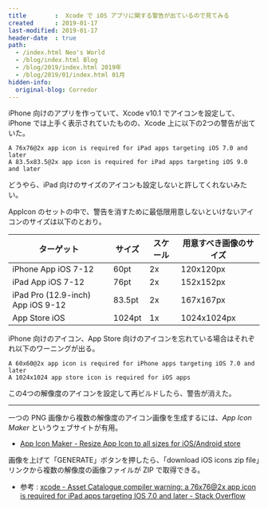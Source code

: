 ```yaml
---
title        :  Xcode で iOS アプリに関する警告が出ているので見てみる
created      : 2019-01-17
last-modified: 2019-01-17
header-date  : true
path:
  - /index.html Neo's World
  - /blog/index.html Blog
  - /blog/2019/index.html 2019年
  - /blog/2019/01/index.html 01月
hidden-info:
  original-blog: Corredor
---
```


iPhone 向けのアプリを作っていて、Xcode v10.1 でアイコンを設定して、iPhone では上手く表示されていたものの、Xcode 上に以下の2つの警告が出ていた。

```
A 76x76@2x app icon is required for iPad apps targeting iOS 7.0 and later
A 83.5x83.5@2x app icon is required for iPad apps targeting iOS 9.0 and later
```

どうやら、iPad 向けのサイズのアイコンも設定しないと許してくれないみたい。

AppIcon のセットの中で、警告を消すために最低限用意しないといけないアイコンのサイズは以下のとおり。

| ターゲット                        | サイズ | スケール | 用意すべき画像のサイズ |
|-----------------------------------|--------|----------|------------------------|
| iPhone App iOS 7-12               | 60pt   | 2x       | 120x120px              |
| iPad App iOS 7-12                 | 76pt   | 2x       | 152x152px              |
| iPad Pro (12.9-inch) App iOS 9-12 | 83.5pt | 2x       | 167x167px              |
| App Store iOS                     | 1024pt | 1x       | 1024x1024px            |

iPhone 向けのアイコン、App Store 向けのアイコンを忘れている場合はそれぞれ以下のワーニングが出る。

```
A 60x60@2x app icon is required for iPhone apps targeting iOS 7.0 and later
A 1024x1024 app store icon is required for iOS apps
```

この4つの解像度のアイコンを設定して再ビルドしたら、警告が消えた。

-----

一つの PNG 画像から複数の解像度のアイコン画像を生成するには、*App Icon Maker* というウェブサイトが有用。

- [App Icon Maker - Resize App Icon to all sizes for iOS/Android store](http://appiconmaker.co/)

画像を上げて「GENERATE」ボタンを押したら、「download iOS icons zip file」リンクから複数の解像度の画像ファイルが ZIP で取得できる。

- 参考 : [xcode - Asset Catalogue compiler warning: a 76x76@2x app icon is required for iPad apps targeting IOS 7.0 and later - Stack Overflow](https://stackoverflow.com/questions/19891448/asset-catalogue-compiler-warning-a-76x762x-app-icon-is-required-for-ipad-apps)
